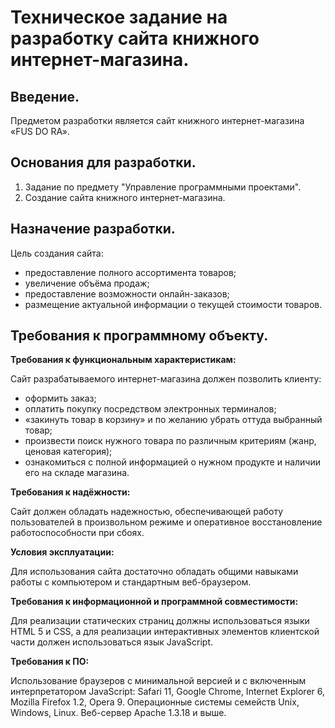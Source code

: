 
# Техническое задание на разработку сайта книжного интернет-магазина. #

## Введение.

Предметом разработки является сайт книжного интернет-магазина «FUS DO RA». 

## Основания для разработки. ##

1. Задание по предмету "Управление программными проектами".
2. Создание сайта книжного интернет-магазина.

## Назначение разработки. ##

Цель создания сайта:

 - предоставление полного ассортимента товаров;
 - увеличение объёма продаж;
 - предоставление возможности онлайн-заказов;
 - размещение актуальной информации о текущей стоимости товаров.

## Требования к программному объекту. ##

**Требования к функциональным характеристикам:**

Сайт разрабатываемого интернет-магазина должен позволить клиенту:

 - оформить заказ;
 - оплатить покупку посредством электронных терминалов;
 - «закинуть товар в корзину» и по желанию убрать оттуда выбранный товар;
 - произвести поиск нужного товара по различным критериям (жанр, ценовая категория); 
 - ознакомиться с полной информацией о нужном продукте и наличии его на складе магазина.

**Требования к надёжности:**

Сайт должен обладать надежностью, обеспечивающей работу пользователей в произвольном режиме и оперативное восстановление работоспособности при сбоях.

**Условия эксплуатации:**

Для использования сайта достаточно обладать общими навыками работы с компьютером и стандартным веб-браузером.

**Требования к информационной и программной совместимости:**

Для реализации статических страниц должны использоваться языки HTML 5 и CSS, а для реализации интерактивных элементов клиентской части должен использоваться язык JavaScript.

**Требования к ПО:**

Использование браузеров с минимальной версией и с включенным интерпретатором JavaScript: Safari 11, Google Chrome, Internet Explorer 6, Mozilla Firefox 1.2, Opera 9. Операционные системы семейств Unix, Windows, Linux. Веб-сервер Apache 1.3.18 и выше.
